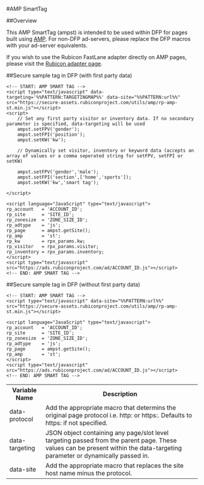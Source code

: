 #AMP SmartTag##OverviewThis AMP SmartTag (ampst) is intended to be used within DFP for pages built using [AMP](https://www.ampproject.org/). For non-DFP ad-servers, please replace the DFP macros with your ad-server equivalents.If you wish to use the Rubicon FastLane adapter directly on AMP pages, please visit the [Rubicon adapter page](https://github.com/ampproject/amphtml/blob/master/ads/rubicon.md).##Secure sample tag in DFP (with first party data)	<!-- START: AMP SMART TAG -->	<script type="text/javascript" data-targeting='%%PATTERN:TARGETINGMAP%%' data-site="%%PATTERN:url%%" src="https://secure-assets.rubiconproject.com/utils/amp/rp-amp-st.min.js"></script>	<script>	    // Set any first party visitor or inventory data. If no secondary parameter is specified, data-targeting will be used	    ampst.setFPV('gender');	    ampst.setFPI('position');	    ampst.setKW('kw');	    	    // Dynamically set visitor, inventory or keyword data (accepts an array of values or a comma seperated string for setFPV, setFPI or setKW)	    	    ampst.setFPV('gender','male');	    ampst.setFPI('section',['home','sports']);	    ampst.setKW('kw','smart tag');	    	</script>		<script language="JavaScript" type="text/javascript">	rp_account   = 'ACCOUNT_ID';	rp_site      = 'SITE_ID';	rp_zonesize  = 'ZONE_SIZE_ID';	rp_adtype    = 'js';	rp_page      = ampst.getSite();	rp_amp       = 'st';	rp_kw        = rpx_params.kw;	rp_visitor   = rpx_params.visitor;	rp_inventory = rpx_params.inventory;	</script>	<script type="text/javascript" src="https://ads.rubiconproject.com/ad/ACCOUNT_ID.js"></script>	<!-- END: AMP SMART TAG -->	##Secure sample tag in DFP (without first party data)	<!-- START: AMP SMART TAG -->	<script type="text/javascript" data-site="%%PATTERN:url%%" src="https://secure-assets.rubiconproject.com/utils/amp/rp-amp-st.min.js"></script>	<script language="JavaScript" type="text/javascript">	rp_account   = 'ACCOUNT_ID';	rp_site      = 'SITE_ID';	rp_zonesize  = 'ZONE_SIZE_ID';	rp_adtype    = 'js';	rp_page      = ampst.getSite();	rp_amp       = 'st';	</script>	<script type="text/javascript" src="https://ads.rubiconproject.com/ad/ACCOUNT_ID.js"></script>	<!-- END: AMP SMART TAG --><table><tr><th>Variable Name</th><th>Description</th></tr><tr><td>data-protocol</td><td>Add the appropriate macro that determins the original page protocol i.e. http: or https:. Defaults to https: if not specified.</td></tr><tr><td>data-targeting</td><td>JSON object containing any page/slot level targeting passed from the parent page. These values can be present within the data-targeting parameter or dynamically passed in.</td></tr><tr><td>data-site</td><td>Add the appropriate macro that replaces the site host name minus the protocol. </td></tr></table>